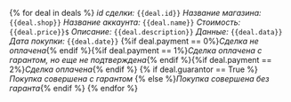 {% for deal in deals %}
*id сделки:* `{{deal.id}}`
*Название магазина:* `{{deal.shop}}`
*Название аккаунта:* `{{deal.name}}`
*Стоимость:* `{{deal.price}}$`
*Описание:* `{{deal.description}}`
*Данные:*
`{{deal.data}}`
*Дата покупки:* `{{deal.date}}`
{%if deal.payment == 0%}*Сделка не оплачена*{% endif %}{%if deal.payment == 1%}*Сделка оплачена с гарантом, но еще не подтверждена*{% endif %}{%if deal.payment == 2%}*Сделка оплачена*{% endif %}
{% if deal.guarantor == True %}*Покупка совершена с гарантом*
{% else %}*Покупка совершена без гаранта*{% endif %}
{% endfor %}
